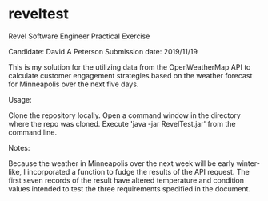 # reveltest
Revel Software Engineer Practical Exercise

Candidate: David A Peterson
Submission date: 2019/11/19

This is my solution for the utilizing data from the OpenWeatherMap API to calculate customer engagement strategies based on the weather forecast for Minneapolis over the next five days. 

Usage:

Clone the repository locally.
Open a command window in the directory where the repo was cloned.
Execute 'java -jar RevelTest.jar' from the command line.

Notes:

Because the weather in Minneapolis over the next week will be early winter-like, I incorporated a function to fudge the results of the API request. The first seven records of the result have altered temperature and condition values intended to test the three requirements specified in the document.
